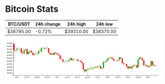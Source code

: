 # Bitcoin Stats

BTC/USDT|24h change|24h high|24h low|
|---|---|---|---|
|$38795.00|-0.72%|$39310.00|$38370.00|

<img src="./chart.svg">
